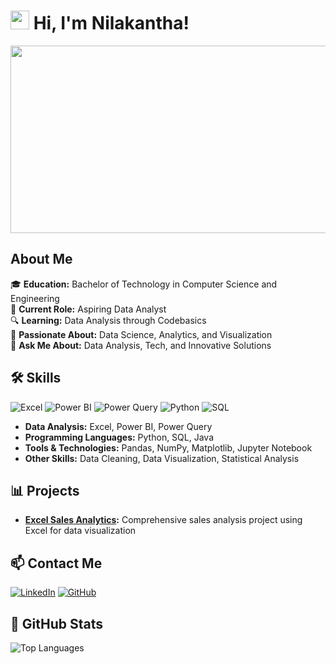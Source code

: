 # <img src="https://media.giphy.com/media/hvRJCLFzcasrR4ia7z/giphy.gif" width="30px"/> Hi, I'm Nilakantha!

<div align="center"> <img src="https://media.giphy.com/media/dWesBcTLavkZuG35MI/giphy.gif" width="600" height="300"/> </div>

## About Me
🎓 **Education:** Bachelor of Technology in Computer Science and Engineering  
💼 **Current Role:** Aspiring Data Analyst  
🔍 **Learning:** Data Analysis through Codebasics  
🌱 **Passionate About:** Data Science, Analytics, and Visualization  
💬 **Ask Me About:** Data Analysis, Tech, and Innovative Solutions

## 🛠️ Skills
![Excel](https://img.shields.io/badge/Excel-217346?style=for-the-badge&logo=microsoft-excel&logoColor=white)
![Power BI](https://img.shields.io/badge/Power%20BI-F2C811?style=for-the-badge&logo=power-bi&logoColor=black)
![Power Query](https://img.shields.io/badge/Power%20Query-3B6DB0?style=for-the-badge&logo=powerquery&logoColor=white)
![Python](https://img.shields.io/badge/Python-3776AB?style=for-the-badge&logo=python&logoColor=white)
![SQL](https://img.shields.io/badge/SQL-336791?style=for-the-badge&logo=postgresql&logoColor=white)

- **Data Analysis:** Excel, Power BI, Power Query
- **Programming Languages:** Python, SQL, Java
- **Tools & Technologies:** Pandas, NumPy, Matplotlib, Jupyter Notebook
- **Other Skills:** Data Cleaning, Data Visualization, Statistical Analysis

## 📊 Projects
- **[Excel Sales Analytics](https://github.com/nilakantha97/Excel-Sales-Analytics):** Comprehensive sales analysis project using Excel for data visualization

## 📫 Contact Me
[![LinkedIn](https://img.shields.io/badge/LinkedIn-0A66C2?style=for-the-badge&logo=linkedin&logoColor=white)](https://www.linkedin.com/in/nilakantha97)
[![GitHub](https://img.shields.io/badge/GitHub-171515?style=for-the-badge&logo=github&logoColor=white)](https://github.com/nilakantha97)

## 🌟 GitHub Stats
![Top Languages](https://github-readme-stats.vercel.app/api/top-langs/?username=nilakantha97&layout=compact&theme=radical)

